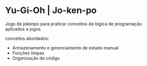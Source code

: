 # Yu-Gi-Oh | Jo-ken-po

Jogo de jokenpo para praticar conceitos de lógica de programação aplicados a jogos

conceitos abordados:

- Armazenamento e gerenciamento de estado manual
- Funções limpas
- Organização de código
